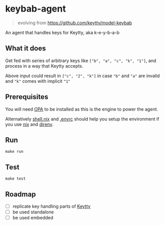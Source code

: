 # keybab-agent
> evolving from https://github.com/keytty/model-keybab

An agent that handles keys for Keytty, aka k-e-y-b-a-b

## What it does

Get fed with series of arbitrary keys like `["b", "a", "c", "k", "1"]`, and process in a way that Keytty accepts.

Above input could result in `["c", "2", "k"]` in case `"b"` and `"a"` are invalid and `"k"` comes with implicit `"1"`

## Prerequisites
You will need [OPA](https://www.openpolicyagent.org/docs/latest/#running-opa) to be installed as this is the engine to power the agent.

Alternatively [shell.nix](./shell.nix) and [.envrc](./.envrc) should help you setup the environment if you use [nix](https://nixos.org/) and [direnv](https://direnv.net/).

## Run
`make run`

## Test
`make test`

## Roadmap
- [ ] replicate key handling parts of [Keytty](https://keytty.com)
- [ ] be used standalone
- [ ] be used embedded
